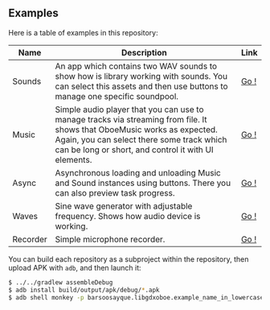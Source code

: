 ## Examples

Here is a table of examples in this repository:

| Name     | Description                                                                                                                                                                                                                   | Link                        |
|----------|-------------------------------------------------------------------------------------------------------------------------------------------------------------------------------------------------------------------------------|-----------------------------|
| Sounds   | An app which  contains two WAV sounds to show how is library working with sounds. You can select this assets and then use buttons to manage one specific soundpool.                                                           | [Go !](./examples/sounds)   |
| Music    | Simple audio player that you can use to manage tracks via streaming from file. It shows that OboeMusic works as expected. Again, you can select there some track which can be long or short, and control it with UI elements. | [Go !](./examples/music)    |
| Async    | Asynchronous loading and unloading Music and Sound instances using buttons. There you can also preview task progress.                                                                                                         | [Go !](./examples/async)    |
| Waves    | Sine wave generator with adjustable frequency. Shows how audio device is working.                                                                                                                                             | [Go !](./examples/waves)    |
| Recorder | Simple microphone recorder.                                                                                                                                                                                                   | [Go !](./examples/recorder) |

You can build each repository as a subproject within the repository, then upload APK with `adb`, and then launch it:

```bash
$ ../../gradlew assembleDebug
$ adb install build/output/apk/debug/*.apk
$ adb shell monkey -p barsoosayque.libgdxoboe.example_name_in_lowercase_here 1
```